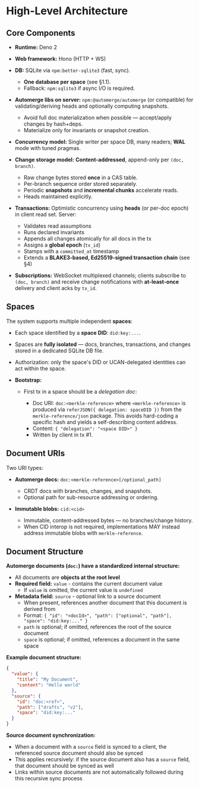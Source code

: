 # High-Level Architecture

## Core Components

- **Runtime:** Deno 2
- **Web framework:** Hono (HTTP + WS)
- **DB:** SQLite via `npm:better-sqlite3` (fast, sync).

  - **One database per space** (see §1.1).
  - Fallback: `npm:sqlite3` if async I/O is required.
- **Automerge libs on server:** `npm:@automerge/automerge` (or compatible) for
  validating/deriving heads and optionally computing snapshots.

  - Avoid full doc materialization when possible — accept/apply changes by
    hash+deps.
  - Materialize only for invariants or snapshot creation.
- **Concurrency model:** Single writer per space DB, many readers; **WAL** mode
  with tuned pragmas.
- **Change storage model:** **Content-addressed**, append-only per
  `(doc, branch)`.

  - Raw change bytes stored **once** in a CAS table.
  - Per-branch sequence order stored separately.
  - Periodic **snapshots** and **incremental chunks** accelerate reads.
  - Heads maintained explicitly.
- **Transactions:** Optimistic concurrency using **heads** (or per-doc epoch) in
  client read set. Server:

  - Validates read assumptions
  - Runs declared invariants
  - Appends all changes atomically for all docs in the tx
  - Assigns a **global epoch** (`tx_id`)
  - Stamps with a `committed_at` timestamp
  - Extends a **BLAKE3-based, Ed25519-signed transaction chain** (see §4)
- **Subscriptions:** WebSocket multiplexed channels; clients subscribe to
  `(doc, branch)` and receive change notifications with **at-least-once**
  delivery and client acks by `tx_id`.

## Spaces

The system supports multiple independent **spaces**:

- Each space identified by a **space DID**: `did:key:...`.
- Spaces are **fully isolated** — docs, branches, transactions, and changes
  stored in a dedicated SQLite DB file.
- Authorization: only the space's DID or UCAN-delegated identities can act
  within the space.
- **Bootstrap:**

  - First tx in a space should be a _delegation doc_:

    - Doc URI: `doc:<merkle-reference>` where `<merkle-reference>` is produced
      via `referJSON({ delegation: spaceDID })` from the `merkle-reference/json`
      package. This avoids hard-coding a specific hash and yields a
      self-describing content address.
    - Content: `{ "delegation": "<space DID>" }`
    - Written by client in tx #1.

## Document URIs

Two URI types:

- **Automerge docs:** `doc:<merkle-reference>[/optional_path]`

  - CRDT docs with branches, changes, and snapshots.
  - Optional path for sub-resource addressing or ordering.
- **Immutable blobs:** `cid:<cid>`

  - Immutable, content-addressed bytes — no branches/change history.
  - When CID interop is not required, implementations MAY instead address
    immutable blobs with `merkle-reference`.
## Document Structure

**Automerge documents (`doc:`) have a standardized internal structure:**

- All documents are **objects at the root level**
- **Required field:** `value` - contains the current document value
  - If `value` is omitted, the current value is `undefined`
- **Metadata field:** `source` - optional link to a source document
  - When present, references another document that this document is derived from
  - Format:
    `{ "id": "<docId>", "path": ["optional", "path"], "space": "did:key:..." }`
  - `path` is optional; if omitted, references the root of the source document
  - `space` is optional; if omitted, references a document in the same space

**Example document structure:**

```json
{
  "value": {
    "title": "My Document",
    "content": "Hello world"
  },
  "source": {
    "id": "doc:<ref>",
    "path": ["drafts", "v2"],
    "space": "did:key:..."
  }
}
```

**Source document synchronization:**

- When a document with a `source` field is synced to a client, the referenced
  source document should also be synced
- This applies recursively: if the source document also has a `source` field,
  that document should be synced as well
- Links within source documents are not automatically followed during this
  recursive sync process
